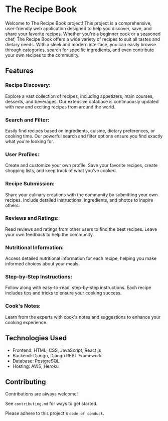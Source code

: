 
# The Recipe Book

Welcome to The Recipe Book project! This project is a comprehensive, user-friendly web application designed to help you discover, save, and share your favorite recipes. Whether you're a beginner cook or a seasoned chef, The Recipe Book offers a wide variety of recipes to suit all tastes and dietary needs. With a sleek and modern interface, you can easily browse through categories, search for specific ingredients, and even contribute your own recipes to the community.


## Features

### Recipe Discovery: 
Explore a vast collection of recipes, including appetizers, main courses, desserts, and beverages. Our extensive database is continuously updated with new and exciting recipes from around the world.
### Search and Filter: 
Easily find recipes based on ingredients, cuisine, dietary preferences, or cooking time. Our powerful search and filter options ensure you find exactly what you're looking for.
### User Profiles: 
Create and customize your own profile. Save your favorite recipes, create shopping lists, and keep track of what you’ve cooked.
### Recipe Submission:
 Share your culinary creations with the community by submitting your own recipes. Include detailed instructions, ingredients, and photos to inspire others.
### Reviews and Ratings: 
Read reviews and ratings from other users to find the best recipes. Leave your own feedback to help the community.
### Nutritional Information:
 Access detailed nutritional information for each recipe, helping you make informed choices about your meals.
### Step-by-Step Instructions: 
Follow along with easy-to-read, step-by-step instructions. Each recipe includes tips and tricks to ensure your cooking success.
### Cook's Notes: 
Learn from the experts with cook's notes and suggestions to enhance your cooking experience.

## Technologies Used
- Frontend: HTML, CSS, JavaScript, React.js
- Backend: Django, Django REST Framework
- Database: PostgreSQL
- Hosting: AWS, Heroku

## Contributing

Contributions are always welcome!

See `contributing.md` for ways to get started.

Please adhere to this project's `code of conduct`.

